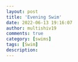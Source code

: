 ```yaml
---
layout: post
title: 'Evening Swim'
date: 2022-06-13 19:16:07
author: multishiv19
comments: true
category: [swims]
tags: [Swim]
description: 
---
```


<div width='100%' class='strava-embed-placeholder' data-embed-type='activity' data-embed-id='7300674723'></div>
<script src='https://strava-embeds.com/embed.js'></script>
